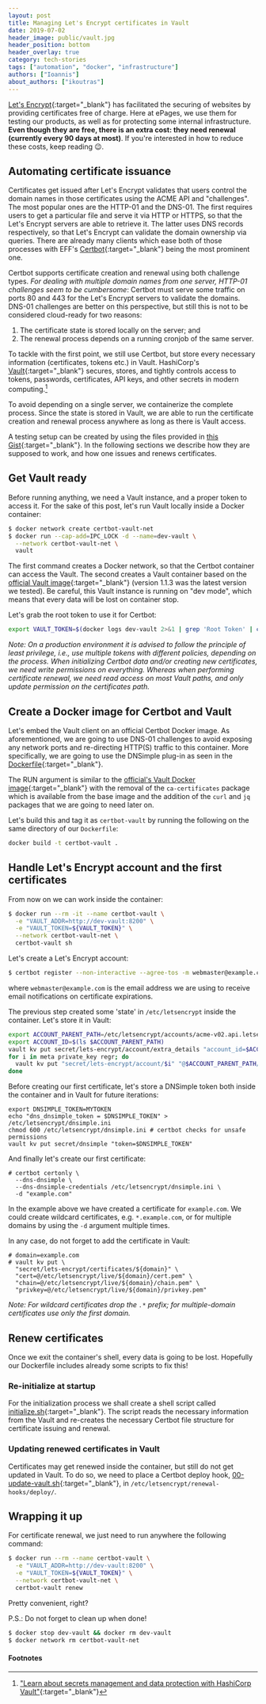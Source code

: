 ```yaml
---
layout: post
title: Managing Let's Encrypt certificates in Vault
date: 2019-07-02
header_image: public/vault.jpg
header_position: bottom
header_overlay: true
category: tech-stories
tags: ["automation", "docker", "infrastructure"]
authors: ["Ioannis"]
about_authors: ["ikoutras"]
---
```


[Let's Encrypt](https://letsencrypt.org/){:target="_blank"} has facilitated the securing of websites by providing certificates free of charge.
Here at ePages, we use them for testing our products, as well as for protecting some internal infrastructure.
**Even though they are free, there is an extra cost: they need renewal (currently every 90 days at most)**.
If you're interested in how to reduce these costs, keep reading 😉.

## Automating certificate issuance

Certificates get issued after Let's Encrypt validates that users control the domain names in those certificates using the ACME API and "challenges".
The most popular ones are the HTTP-01 and the DNS-01. The first requires users to get a particular file and serve it via HTTP or HTTPS, so that the Let's Encrypt servers are able to retrieve it.
The latter uses DNS records respectively, so that Let's Encrypt can validate the domain ownership via queries.
There are already many clients which ease both of those processes with EFF's [Certbot](https://certbot.eff.org/){:target="_blank"} being the most prominent one.

Certbot supports certificate creation and renewal using both challenge types.
*For dealing with multiple domain names from one server, HTTP-01 challenges seem to be cumbersome*: Certbot must serve some traffic on ports 80 and 443 for the Let's Encrypt servers to validate the domains. DNS-01 challenges are better on this perspective, but still this is not to be considered cloud-ready for two reasons:

1. The certificate state is stored locally on the server; and
2. The renewal process depends on a running cronjob of the same server.

To tackle with the first point, we still use Certbot, but store every necessary information (certificates, tokens etc.) in Vault.
HashiCorp's [Vault](https://www.vaultproject.io/){:target="_blank"} secures, stores, and tightly controls access to tokens, passwords, certificates, API keys, and other secrets in modern computing.[^vault]

To avoid depending on a single server, we containerize the complete process.
Since the state is stored in Vault, we are able to run the certificate creation and renewal process anywhere as long as there is Vault access.

A testing setup can be created by using the files provided in [this Gist](https://gist.github.com/teamblack-ci/b853bf2c360f7e528e6b1b0aad9995f6){:target="_blank"}.
In the following sections we describe how they are supposed to work, and how one issues and renews certificates.

## Get Vault ready

Before running anything, we need a Vault instance, and a proper token to access it.
For the sake of this post, let's run Vault locally inside a Docker container:

```bash
$ docker network create certbot-vault-net
$ docker run --cap-add=IPC_LOCK -d --name=dev-vault \
  --network certbot-vault-net \
  vault
```

The first command creates a Docker network, so that the Certbot container can access the Vault.
The second creates a Vault container based on the [official Vault image](https://hub.docker.com/_/vault/){:target="_blank"} (version 1.1.3 was the latest version we tested).
Be careful, this Vault instance is running on "dev mode", which means that every data will be lost on container stop.

Let's grab the root token to use it for Certbot:

```bash
export VAULT_TOKEN=$(docker logs dev-vault 2>&1 | grep 'Root Token' | cut -d ' ' -f3)
```

*Note: On a production environment it is advised to follow the principle of least privilege, i.e., use multiple tokens with different policies, depending on the process.
When initializing Certbot data and/or creating new certificates, we need write permissions on everything.
Whereas when performing certificate renewal, we need read access on most Vault paths, and only update permission on the certificates path.*

## Create a Docker image for Certbot and Vault

Let's embed the Vault client on an official Certbot Docker image.
As aforementioned, we are going to use DNS-01 challenges to avoid exposing any network ports and re-directing HTTP(S) traffic to this container.
More specifically, we are going to use the DNSimple plug-in as seen in the [Dockerfile](https://gist.github.com/teamblack-ci/b853bf2c360f7e528e6b1b0aad9995f6#file-dockerfile){:target="_blank"}.

The RUN argument is similar to the [official's Vault Docker image](https://github.com/hashicorp/docker-vault/blob/2b7561b55940c35e412c914083e7dd40d21e9193/0.X/Dockerfile#L12-L46){:target="_blank"} with the removal of the `ca-certificates` package which is available from the base image and the addition of the `curl` and `jq` packages that we are going to need later on.

Let's build this and tag it as `certbot-vault` by running the following on the same directory of our `Dockerfile`:

```bash
docker build -t certbot-vault .
```

## Handle Let's Encrypt account and the first certificates

From now on we can work inside the container:

```bash
$ docker run --rm -it --name certbot-vault \
  -e "VAULT_ADDR=http://dev-vault:8200" \
  -e "VAULT_TOKEN=${VAULT_TOKEN}" \
  --network certbot-vault-net \
  certbot-vault sh
```

Let's create a Let's Encrypt account:

```bash
$ certbot register --non-interactive --agree-tos -m webmaster@example.com
```

where `webmaster@example.com` is the email address we are using to receive email notifications on certificate expirations.

The previous step created some 'state' in `/etc/letsencrypt` inside the container.
Let's store it in Vault:

```bash
export ACCOUNT_PARENT_PATH=/etc/letsencrypt/accounts/acme-v02.api.letsencrypt.org/directory
export ACCOUNT_ID=$(ls $ACCOUNT_PARENT_PATH)
vault kv put secret/lets-encrypt/account/extra_details "account_id=$ACCOUNT_ID"
for i in meta private_key regr; do
  vault kv put "secret/lets-encrypt/account/$i" "@$ACCOUNT_PARENT_PATH/$ACCOUNT_ID/$i.json"
done
```

Before creating our first certificate, let's store a DNSimple token both inside the container and in Vault for future iterations:

```
export DNSIMPLE_TOKEN=MYTOKEN
echo "dns_dnsimple_token = $DNSIMPLE_TOKEN" > /etc/letsencrypt/dnsimple.ini
chmod 600 /etc/letsencrypt/dnsimple.ini # certbot checks for unsafe permissions
vault kv put secret/dnsimple "token=$DNSIMPLE_TOKEN"
```

And finally let's create our first certificate:

```
# certbot certonly \
  --dns-dnsimple \
  --dns-dnsimple-credentials /etc/letsencrypt/dnsimple.ini \
  -d "example.com"
```

In the example above we have created a certificate for `example.com`.
We could create wildcard certificates, e.g. `*.example.com`, or for multiple domains by using the `-d` argument multiple times.

In any case, do not forget to add the certificate in Vault:

```
# domain=example.com
# vault kv put \
  "secret/lets-encrypt/certificates/${domain}" \
  "cert=@/etc/letsencrypt/live/${domain}/cert.pem" \
  "chain=@/etc/letsencrypt/live/${domain}/chain.pem" \
  "privkey=@/etc/letsencrypt/live/${domain}/privkey.pem"
```

*Note: For wildcard certificates drop the `.*` prefix; for multiple-domain certificates use only the first domain.*

## Renew certificates

Once we exit the container's shell, every data is going to be lost.
Hopefully our Dockerfile includes already some scripts to fix this!

### Re-initialize at startup

For the initialization process we shall create a shell script called [initialize.sh](https://gist.github.com/teamblack-ci/b853bf2c360f7e528e6b1b0aad9995f6#file-initialize-sh){:target="_blank"}.
The script reads the necessary information from the Vault and re-creates the necessary Certbot file structure for certificate issuing and renewal.

### Updating renewed certificates in Vault

Certificates may get renewed inside the container, but still do not get updated in Vault.
To do so, we need to place a Certbot deploy hook, [00-update-vault.sh](https://gist.github.com/teamblack-ci/b853bf2c360f7e528e6b1b0aad9995f6#file-00-update-vault-sh){:target="_blank"}, in `/etc/letsencrypt/renewal-hooks/deploy/`.

## Wrapping it up

For certificate renewal, we just need to run anywhere the following command:

```bash
$ docker run --rm --name certbot-vault \
  -e "VAULT_ADDR=http://dev-vault:8200" \
  -e "VAULT_TOKEN=${VAULT_TOKEN}" \
  --network certbot-vault-net \
  certbot-vault renew
```

Pretty convenient, right?

P.S.: Do not forget to clean up when done!

```bash
$ docker stop dev-vault && docker rm dev-vault
$ docker network rm certbot-vault-net
```

#### Footnotes

[^vault]: ["Learn about secrets management and data protection with HashiCorp Vault"](https://learn.hashicorp.com/vault/){:target="_blank"}
